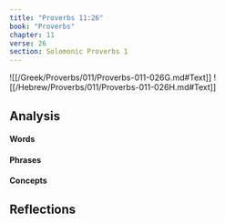 ```yaml
---
title: "Proverbs 11:26"
book: "Proverbs"
chapter: 11
verse: 26
section: Solomonic Proverbs 1
---
```

![[/Greek/Proverbs/011/Proverbs-011-026G.md#Text]]
![[/Hebrew/Proverbs/011/Proverbs-011-026H.md#Text]]

## Analysis

#### Words

#### Phrases

#### Concepts

## Reflections
